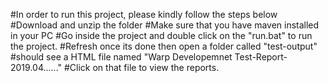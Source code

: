 #In order to run this project, please kindly follow the steps below
#Download and unzip the folder
#Make sure that you have maven installed in your PC
#Go inside the project and double click on the "run.bat" to run the project.
#Refresh once its done then open a folder called "test-output"
#should see a HTML file named "Warp Developemnet Test-Report-2019.04......"
#Click on that file to view the reports.
